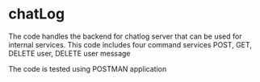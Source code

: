 # chatLog

The code handles the backend for chatlog server that can be used for internal services.
This code includes four command services POST, GET, DELETE user, DELETE user message

The code is tested using POSTMAN application
